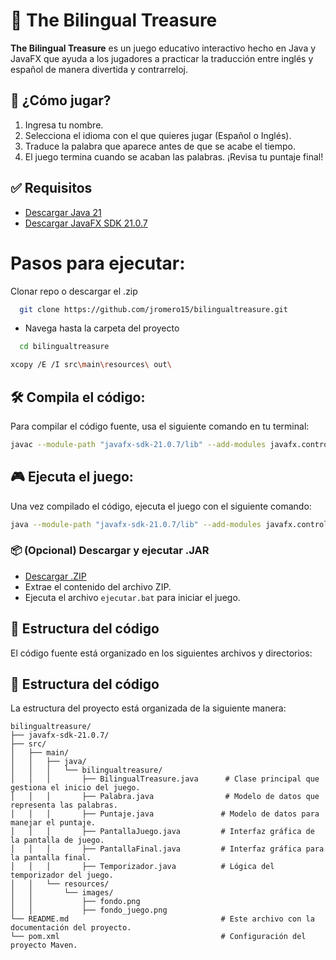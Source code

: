 # 🎯 The Bilingual Treasure

**The Bilingual Treasure** es un juego educativo interactivo hecho en Java y JavaFX que ayuda a los jugadores a practicar la traducción entre inglés y español de manera divertida y contrarreloj.

## 🚀 ¿Cómo jugar?

1. Ingresa tu nombre.
2. Selecciona el idioma con el que quieres jugar (Español o Inglés).
3. Traduce la palabra que aparece antes de que se acabe el tiempo.
4. El juego termina cuando se acaban las palabras. ¡Revisa tu puntaje final!

## ✅ Requisitos

- [Descargar Java 21](https://www-oracle-com.translate.goog/java/technologies/javase/jdk21-archive-downloads.html?_x_tr_sl=en&_x_tr_tl=es&_x_tr_hl=es&_x_tr_pto=tc)
- [Descargar JavaFX SDK 21.0.7](https://gluonhq.com/products/javafx/)
# Pasos para ejecutar:

Clonar repo o descargar el .zip

```bash
  git clone https://github.com/jromero15/bilingualtreasure.git
  ```
- Navega hasta la carpeta del proyecto
```bash
  cd bilingualtreasure
  ```
```bash
xcopy /E /I src\main\resources\ out\
  ```
## 🛠️ Compila el código:


Para compilar el código fuente, usa el siguiente comando en tu terminal:

```bash
javac --module-path "javafx-sdk-21.0.7/lib" --add-modules javafx.controls,javafx.fxml -d out src\main\java\bilingualtreasure\*.java
```

## 🎮 Ejecuta el juego:
Una vez compilado el código, ejecuta el juego con el siguiente comando:

```bash
java --module-path "javafx-sdk-21.0.7/lib" --add-modules javafx.controls,javafx.fxml -cp out bilingualtreasure.BilingualTreasure
```

### 📦  (Opcional) Descargar y ejecutar .JAR

- [Descargar .ZIP](https://drive.google.com/file/d/1sFkG10gD8mgQ4_GLE_W32tQDees6J-wL/view?usp=sharing)
- Extrae el contenido del archivo ZIP.
- Ejecuta el archivo ```ejecutar.bat``` para iniciar el juego.

## 📁  Estructura del código

El código fuente está organizado en los siguientes archivos y directorios:


## 📁 Estructura del código

La estructura del proyecto está organizada de la siguiente manera:
 ```plaintext
bilingualtreasure/
├── javafx-sdk-21.0.7/
├── src/
│   ├── main/
│   │   ├── java/
│   │   │   └── bilingualtreasure/
│   │   │       ├── BilingualTreasure.java      # Clase principal que gestiona el inicio del juego.
│   │   │       ├── Palabra.java                # Modelo de datos que representa las palabras.
│   │   │       ├── Puntaje.java               # Modelo de datos para manejar el puntaje.
│   │   │       ├── PantallaJuego.java         # Interfaz gráfica de la pantalla de juego.
│   │   │       ├── PantallaFinal.java         # Interfaz gráfica para la pantalla final.
│   │   │       ├── Temporizador.java          # Lógica del temporizador del juego.
│   │   └── resources/
│   │       └── images/
│   │           ├── fondo.png                  
│   │           ├── fondo_juego.png
└── README.md                                  # Este archivo con la documentación del proyecto.
└── pom.xml                                    # Configuración del proyecto Maven.
 ```

